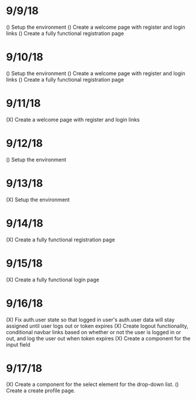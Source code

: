 # 9/9/18
() Setup the environment
() Create a welcome page with register and login links
() Create a fully functional registration page

# 9/10/18
() Setup the environment
() Create a welcome page with register and login links
() Create a fully functional registration page

# 9/11/18
(X) Create a welcome page with register and login links

# 9/12/18
() Setup the environment

# 9/13/18
(X) Setup the environment

# 9/14/18
(X) Create a fully functional registration page

# 9/15/18
(X) Create a fully functional login page

# 9/16/18
(X) Fix auth.user state so that logged in user's auth.user data will stay assigned until user logs out or token expires
(X) Create logout functionality, conditional navbar links based on whether or not the user is logged in or out, and log the user out when token expires
(X) Create a component for the input field

# 9/17/18
(X) Create a component for the select element for the drop-down list.
() Create a create profile page.
